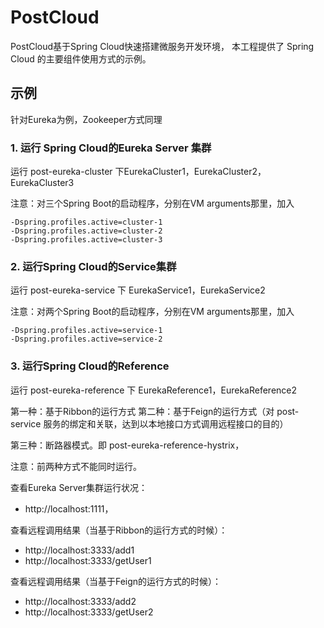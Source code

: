 # PostCloud


PostCloud基于Spring Cloud快速搭建微服务开发环境，
本工程提供了 Spring Cloud 的主要组件使用方式的示例。


## 示例
针对Eureka为例，Zookeeper方式同理
### 1. 运行 Spring Cloud的Eureka Server 集群

运行 post-eureka-cluster 下EurekaCluster1，EurekaCluster2，EurekaCluster3

注意：对三个Spring Boot的启动程序，分别在VM arguments那里，加入

```
-Dspring.profiles.active=cluster-1
-Dspring.profiles.active=cluster-2
-Dspring.profiles.active=cluster-3
```



### 2. 运行Spring Cloud的Service集群

运行 post-eureka-service 下 EurekaService1，EurekaService2

注意：对两个Spring Boot的启动程序，分别在VM arguments那里，加入

```
-Dspring.profiles.active=service-1
-Dspring.profiles.active=service-2
```



### 3. 运行Spring Cloud的Reference

运行 post-eureka-reference 下 EurekaReference1，EurekaReference2

第一种：基于Ribbon的运行方式
第二种：基于Feign的运行方式（对 post-service 服务的绑定和关联，达到以本地接口方式调用远程接口的目的）

第三种：断路器模式。即 post-eureka-reference-hystrix，

注意：前两种方式不能同时运行。

查看Eureka Server集群运行状况：

- http://localhost:1111，

查看远程调用结果（当基于Ribbon的运行方式的时候）： 

- http://localhost:3333/add1
- http://localhost:3333/getUser1

查看远程调用结果（当基于Feign的运行方式的时候）：

- http://localhost:3333/add2
- http://localhost:3333/getUser2







